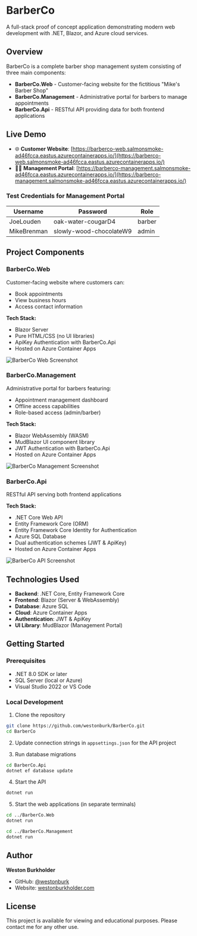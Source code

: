 ﻿# BarberCo

A full-stack proof of concept application demonstrating modern web development with .NET, Blazor, and Azure cloud services.

## Overview

BarberCo is a complete barber shop management system consisting of three main components:
- **BarberCo.Web** - Customer-facing website for the fictitious "Mike's Barber Shop"
- **BarberCo.Management** - Administrative portal for barbers to manage appointments
- **BarberCo.Api** - RESTful API providing data for both frontend applications

## Live Demo

- 🌐 **Customer Website**: [https://barberco-web.salmonsmoke-ad46fcca.eastus.azurecontainerapps.io/](https://barberco-web.salmonsmoke-ad46fcca.eastus.azurecontainerapps.io/)
- 👨‍💼 **Management Portal**: [https://barberco-management.salmonsmoke-ad46fcca.eastus.azurecontainerapps.io/](https://barberco-management.salmonsmoke-ad46fcca.eastus.azurecontainerapps.io/)

### Test Credentials for Management Portal

| Username | Password | Role |
|----------|----------|------|
| JoeLouden | oak-water-cougarD4 | barber |
| MikeBrenman | slowly-wood-chocolateW9 | admin |

## Project Components

### BarberCo.Web
Customer-facing website where customers can:
- Book appointments
- View business hours
- Access contact information

**Tech Stack:**
- Blazor Server
- Pure HTML/CSS (no UI libraries)
- ApiKey Authentication with BarberCo.Api
- Hosted on Azure Container Apps

![BarberCo Web Screenshot](images/barberco-web.png)

### BarberCo.Management
Administrative portal for barbers featuring:
- Appointment management dashboard
- Offline access capabilities
- Role-based access (admin/barber)

**Tech Stack:**
- Blazor WebAssembly (WASM)
- MudBlazor UI component library
- JWT Authentication with BarberCo.Api
- Hosted on Azure Container Apps

![BarberCo Management Screenshot](images/barberco-management.png)

### BarberCo.Api
RESTful API serving both frontend applications

**Tech Stack:**
- .NET Core Web API
- Entity Framework Core (ORM)
- Entity Framework Core Identity for Authentication
- Azure SQL Database
- Dual authentication schemes (JWT & ApiKey)
- Hosted on Azure Container Apps

![BarberCo API Screenshot](images/barberco-api.png)

## Technologies Used

- **Backend**: .NET Core, Entity Framework Core
- **Frontend**: Blazor (Server & WebAssembly)
- **Database**: Azure SQL
- **Cloud**: Azure Container Apps
- **Authentication**: JWT & ApiKey
- **UI Library**: MudBlazor (Management Portal)

## Getting Started

### Prerequisites
- .NET 8.0 SDK or later
- SQL Server (local or Azure)
- Visual Studio 2022 or VS Code

### Local Development

1. Clone the repository
```bash
git clone https://github.com/westonburk/BarberCo.git
cd BarberCo
```

2. Update connection strings in `appsettings.json` for the API project

3. Run database migrations
```bash
cd BarberCo.Api
dotnet ef database update
```

4. Start the API
```bash
dotnet run
```

5. Start the web applications (in separate terminals)
```bash
cd ../BarberCo.Web
dotnet run

cd ../BarberCo.Management
dotnet run
```

## Author

**Weston Burkholder**
- GitHub: [@westonburk](https://github.com/westonburk)
- Website: [westonburkholder.com](https://westonburkholder.com)

## License

This project is available for viewing and educational purposes. Please contact me for any other use.